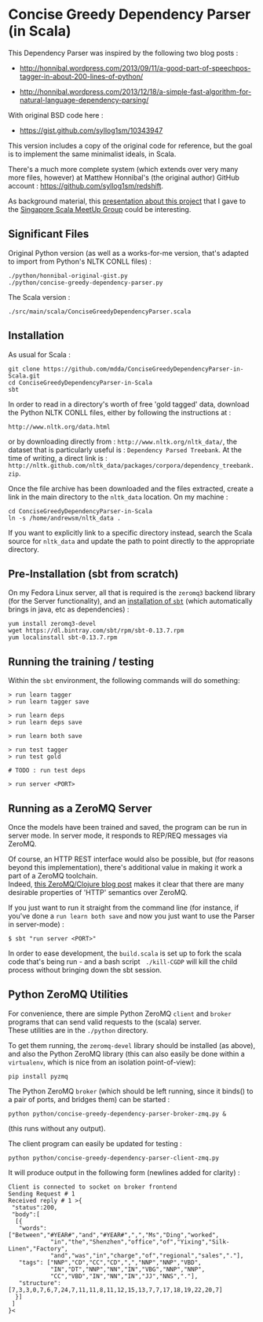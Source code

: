 Concise Greedy Dependency Parser (in Scala)
===========================================

This Dependency Parser was inspired by the following two blog posts : 

  * http://honnibal.wordpress.com/2013/09/11/a-good-part-of-speechpos-tagger-in-about-200-lines-of-python/

  * http://honnibal.wordpress.com/2013/12/18/a-simple-fast-algorithm-for-natural-language-dependency-parsing/

With original BSD code here : 

  * https://gist.github.com/syllog1sm/10343947

This version includes a copy of the original code for reference, but the goal is to implement the same minimalist ideals, in Scala.

There's a much more complete system (which extends over very many more files, however) 
at Matthew Honnibal's (the original author) GitHub account : https://github.com/syllog1sm/redshift.  

As background material, this [presentation about this project](http://redcatlabs.com/2014-12-10_ParsingEnglish.scala/) that I gave to the [Singapore Scala MeetUp Group](http://www.meetup.com/Singapore-Scala-Programmers/events/218727190/) could be interesting.


Significant Files
--------------------------------------

Original Python version (as well as a works-for-me version, that's adapted to import from Python's NLTK CONLL files) :
```
./python/honnibal-original-gist.py
./python/concise-greedy-dependency-parser.py 
```

The Scala version :

```
./src/main/scala/ConciseGreedyDependencyParser.scala 
```

Installation
--------------------------------------
As usual for Scala :
```
git clone https://github.com/mdda/ConciseGreedyDependencyParser-in-Scala.git
cd ConciseGreedyDependencyParser-in-Scala
sbt
```

In order to read in a directory's worth of free 'gold tagged' data, download the Python NLTK CONLL files, either by following the instructions at : 
```
http://www.nltk.org/data.html
```

or by downloading directly from : ```http://www.nltk.org/nltk_data/```, the dataset that is particularly useful is : ```Dependency Parsed Treebank```.
At the time of writing, a direct link is : ```http://nltk.github.com/nltk_data/packages/corpora/dependency_treebank.zip```.

Once the file archive has been downloaded and the files extracted, 
create a link in the main directory to the ```nltk_data``` location.  On my machine : 
```
cd ConciseGreedyDependencyParser-in-Scala
ln -s /home/andrewsm/nltk_data .
```

If you want to explicitly link to a specific directory instead, 
search the Scala source for ```nltk_data``` and update the path to point directly to the appropriate directory.


Pre-Installation (sbt from scratch)
--------------------------------------
On my Fedora Linux server, all that is required is the ```zeromq3``` backend library (for the Server functionality), 
and an [installation of ```sbt```](http://www.scala-sbt.org/release/tutorial/Installing-sbt-on-Linux.html) 
(which automatically brings in java, etc as dependencies) : 
```
yum install zeromq3-devel
wget https://dl.bintray.com/sbt/rpm/sbt-0.13.7.rpm
yum localinstall sbt-0.13.7.rpm
```


Running the training / testing
--------------------------------------

Within the ```sbt``` environment, the following commands will do something: 

```
> run learn tagger
> run learn tagger save

> run learn deps
> run learn deps save

> run learn both save

> run test tagger
> run test gold

# TODO : run test deps

> run server <PORT>
```


Running as a ZeroMQ Server
--------------------------------------
Once the models have been trained and saved, the program can be run in server mode.
In server mode, it responds to REP/REQ messages via ZeroMQ.

Of course, an HTTP REST interface would also be possible, but (for reasons beyond this implementation),
there's additional value in making it work a part of a ZeroMQ toolchain.  
Indeed, [this ZeroMQ/Clojure blog post](http://augustl.com/blog/2013/zeromq_instead_of_http/) 
makes it clear that there are many desirable properties of 'HTTP' semantics over ZeroMQ.

If you just want to run it straight from the command line 
(for instance, if you've done a ```run learn both save``` and now you just want to 
use the Parser in server-mode) : 

```
$ sbt "run server <PORT>"
```

In order to ease development, the ```build.scala``` is set up to fork 
the scala code that's being run - and a bash script ``` ./kill-CGDP``` will kill
the child process without bringing down the sbt session.


Python ZeroMQ Utilities
--------------------------------------

For convenience, there are simple Python ZeroMQ ```client``` and ```broker``` 
programs that can send valid requests to the (scala) server.  
These utilities are in the ```./python``` directory.

To get them running, the ```zeromq-devel``` library should be installed (as above), and also the Python ZeroMQ library 
(this can also easily be done within a ```virtualenv```, which is nice from an isolation point-of-view): 
```
pip install pyzmq
```

The Python ZeroMQ ```broker``` (which should be left running, since it binds() to a pair of ports, and bridges them) can be started :
```
python python/concise-greedy-dependency-parser-broker-zmq.py &
```
(this runs without any output).

The client program can easily be updated for testing :
```
python python/concise-greedy-dependency-parser-client-zmq.py
```

It will produce output in the following form (newlines added for clarity) :
```
Client is connected to socket on broker frontend
Sending Request # 1
Received reply # 1 >{
 "status":200,
 "body":[
  [{
   "words":["Between","#YEAR#","and","#YEAR#",",","Ms","Ding","worked",
            "in","the","Shenzhen","office","of","Yixing","Silk-Linen","Factory",
            "and","was","in","charge","of","regional","sales","."],
   "tags": ["NNP","CD","CC","CD",",","NNP","NNP","VBD",
            "IN","DT","NNP","NN","IN","VBG","NNP","NNP",
            "CC","VBD","IN","NN","IN","JJ","NNS","."],
   "structure":[7,3,3,0,7,6,7,24,7,11,11,8,11,12,15,13,7,7,17,18,19,22,20,7]
  }]
 ]
}<
```
